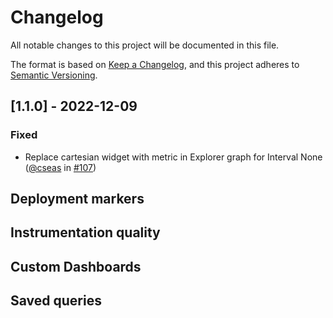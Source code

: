 # Changelog

All notable changes to this project will be documented in this file.

The format is based on [Keep a Changelog](https://keepachangelog.com/en/1.0.0/), and this project adheres to [Semantic Versioning](https://semver.org/spec/v2.0.0.html).

## [1.1.0] - 2022-12-09

### Fixed

- Replace cartesian widget with metric in Explorer graph for Interval None ([@cseas][2] in [#107](https://github.com/razorpay/hypertrace-ui/pull/107))

[1]: https://github.com/jaywalker21
[2]: https://github.com/cseas
[3]: https://github.com/akashmane1598

## Deployment markers

## Instrumentation quality

## Custom Dashboards

## Saved queries
